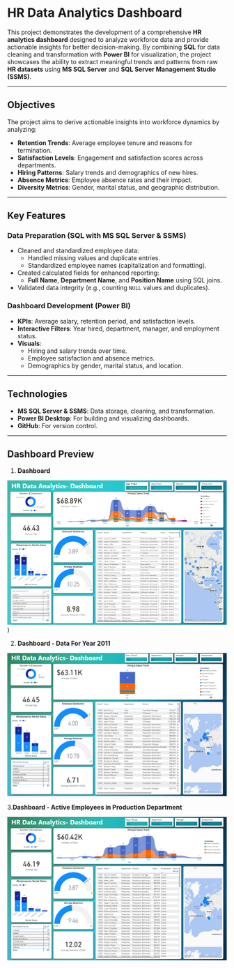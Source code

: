 # **HR Data Analytics Dashboard**

This project demonstrates the development of a comprehensive **HR analytics dashboard** designed to analyze workforce data and provide actionable insights for better decision-making. By combining **SQL** for data cleaning and transformation with **Power BI** for visualization, the project showcases the ability to extract meaningful trends and patterns from raw **HR datasets** using **MS SQL Server** and **SQL Server Management Studio (SSMS)**.

---

## **Objectives**
The project aims to derive actionable insights into workforce dynamics by analyzing:
- **Retention Trends**: Average employee tenure and reasons for termination.
- **Satisfaction Levels**: Engagement and satisfaction scores across departments.
- **Hiring Patterns**: Salary trends and demographics of new hires.
- **Absence Metrics**: Employee absence rates and their impact.
- **Diversity Metrics**: Gender, marital status, and geographic distribution.

---

## **Key Features**

### **Data Preparation** (SQL with MS SQL Server & SSMS)
- Cleaned and standardized employee data:
  - Handled missing values and duplicate entries.
  - Standardized employee names (capitalization and formatting).
- Created calculated fields for enhanced reporting:
  - **Full Name**, **Department Name**, and **Position Name** using SQL joins.
- Validated data integrity (e.g., counting `NULL` values and duplicates).

### **Dashboard Development** (Power BI)
- **KPIs**: Average salary, retention period, and satisfaction levels.
- **Interactive Filters**: Year hired, department, manager, and employment status.
- **Visuals**:
  - Hiring and salary trends over time.
  - Employee satisfaction and absence metrics.
  - Demographics by gender, marital status, and location.

---

## **Technologies**
- **MS SQL Server & SSMS**: Data storage, cleaning, and transformation.
- **Power BI Desktop**: For building and visualizing dashboards.
- **GitHub**: For version control.

---

## **Dashboard Preview**

1. **Dashboard**
   
![Dashboard Preview](Dashboard.png))

2. **Dashboard - Data For Year 2011**
   
![Dashboard - Data For Year 2011](Year%202011%20Filter.png)

3.**Dashboard - Active Employees in Production Department**

![Dashboard Preview - Active Employees in Production Department](Active%20Employees%20in%20Production%20Department.png)






